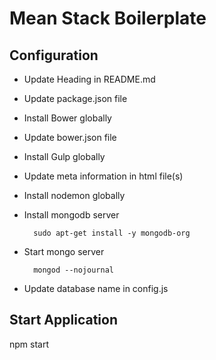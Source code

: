 # Mean Stack Boilerplate

## Configuration
- Update Heading in README.md
- Update package.json file
- Install Bower globally
- Update bower.json file
- Install Gulp globally
- Update meta information in html file(s)
- Install nodemon globally
- Install mongodb server

        sudo apt-get install -y mongodb-org
- Start mongo server 

        mongod --nojournal
- Update database name in config.js

## Start Application
npm start